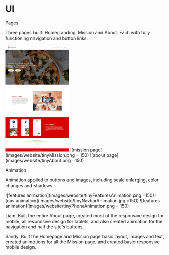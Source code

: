 # UI

Pages

Three pages built: Home/Landing, Mission and About. Each with fully functioning navigation and button links.

<img src="images/website/tinyHomepage.png" alt="homepage" width="200px">
![mission page](images/website/tinyMission.png = 150)
![about page](images/website/tinyAbout.png =150)


Animation

Animation applied to buttons and images, including scale enlarging, color changes and shadows.


![features animation](images/website/tinyFeaturesAnimation.png =150)
![nav animation](images/website/tinyNavbarAnimation.jpg =150)
![features animation](images/website/tinyPhoneAnimation.png = 150)


Liam:
Built the entire About page, created most of the responsive design for mobile, all responsive design for tablets, and also created animation for the navigation and half the site's buttons.

Sandy:
Built the Homepage and Mission page basic layout, images and text, created animations for all the Mission page, and created basic responsive mobile design.


